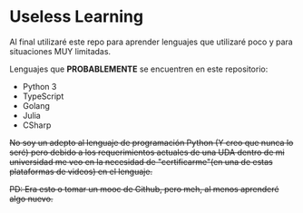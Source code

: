 # Useless Learning

Al final utilizaré este repo para aprender lenguajes que utilizaré poco y para
situaciones MUY limitadas.

Lenguajes que **PROBABLEMENTE** se encuentren en este
repositorio:

* Python 3
* TypeScript
* Golang
* Julia
* CSharp

~~No soy un adepto al lenguaje de programación Python (Y creo que nunca lo seré)
pero debido a los requerimientos actuales de una UDA dentro de mi universidad me
veo en la necesidad de "certificarme"(en una de estas plataformas de videos) en
el lenguaje.~~

~~PD: Era esto o tomar un mooc de Github, pero meh, al menos aprenderé algo nuevo.~~
